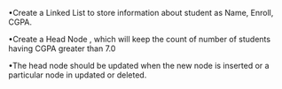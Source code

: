 •Create a Linked List to store information about student as Name, Enroll,
CGPA.


•Create a Head Node , which will keep the count of number of students having CGPA
greater than 7.0


•The head node should be updated when the new node is inserted or a particular node
in updated or deleted.